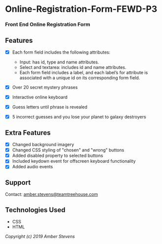 # Online-Registration-Form-FEWD-P3
 
### Front End Online Registration Form 

## Features

* [x] Each form field includes the following attributes:

  * Input: has id, type and name attributes.
  * Select and textarea: includes id and name attributes.
  * Each form field includes a label, and each label’s for attribute is associated with a unique id on its corresponding form field.
* [x] Over 20 secret mystery phrases
* [x] Interactive online keyboard
* [x] Guess letters until phrase is revealed
* [x] 5 incorrect guesses and you lose your planet to galaxy destroyers

## Extra Features
* [x] Changed background imagery
* [x] Changed CSS styling of "chosen" and "wrong" buttons
* [x] Added disabled property to selected buttons
* [x] Included keydown event for offscreen keyboard functionality
* [x] Added audio events

## Support
Contact: amber.stevens@teamtreehouse.com

## Technologies Used
* CSS
* HTML

_Copyright (c) 2019 Amber Stevens_
